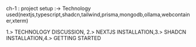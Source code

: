 ch-1  :  project setup :-> Technology used(nextjs,typescript,shadcn,tailwind,prisma,mongodb,ollama,webcontainer,xterm)

1.> TECHNOLOGY DISCUSSION, 2.> NEXTJS INSTALLATION,3.> SHADCN INSTALLATION,4.> GETTING STARTED